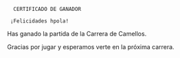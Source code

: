       CERTIFICADO DE GANADOR

     ¡Felicidades hpola!

Has ganado la partida de la Carrera de Camellos.

Gracias por jugar y esperamos verte en la próxima carrera.
